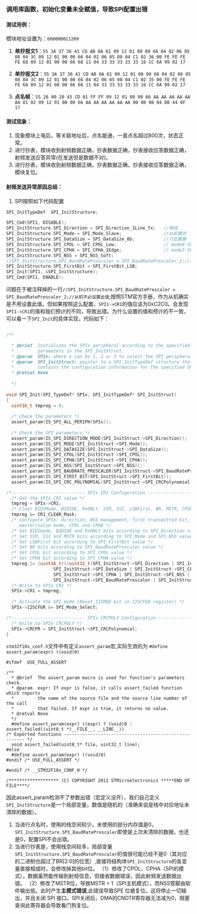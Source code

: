 ### 调用库函数，初始化变量未全赋值，导致SPI配置出错

#### 测试用例：

模块地址设置为：`660000011209`

1. **单抄报文1**：`55 3A 37 36 41 CD AB 0A 61 09 12 01 00 00 66 04 02 06 05 08 04 3C 09 12 01 00 00 66 04 02 06 05 08 04 C1 02 36 00 FE FE FE FE 68 09 12 01 00 00 66 68 11 04 33 33 33 33 33 16 CC 6A 99 02 17`

2. **单抄报文2**：`55 3A 37 36 41 CD AB 0A 61 09 12 01 00 00 66 04 02 06 05 08 04 3C 09 12 01 00 00 66 04 02 06 05 08 04 C1 02 35 00 FE FE FE FE 68 09 12 01 00 00 66 68 11 04 33 33 33 33 33 16 CC 6A 99 02 17`

3. **点名帧**：`55 26 00 20 43 CD 01 FF FF 09 12 01 00 00 66 AA AA AA AA AA AA 01 02 09 12 01 00 00 66 AA AA AA AA AA AA 00 00 00 04 DB 44 0F 17`



#### 测试现象：
1. 现象模块上电后，等关联地址后，点名能通，一直点名超过800次，状态正常。
2. 进行抄表，模块收到射频数据正确，抄表数据正确，抄表接收应答数据正确，射频发送应答异常(在发送但是数据不对)。
3. 进行抄表，模块收到射频数据正确，抄表数据正确，抄表接收应答数据正确，模块复位。

#### 射频发送异常原因总结：


1. SPI按照如下代码配置
```c
SPI_InitTypeDef  SPI_InitStructure; 

SPI_Cmd(SPI1, DISABLE);
SPI_InitStructure.SPI_Direction = SPI_Direction_1Line_Tx;   //单线
SPI_InitStructure.SPI_Mode = SPI_Mode_Slave;                //从机模式
SPI_InitStructure.SPI_DataSize = SPI_DataSize_8b;           //八位数据
SPI_InitStructure.SPI_CPOL = SPI_CPOL_Low;                  // mode0 SPI_CPOL_Low, SPI_CPHA_1Edge;
SPI_InitStructure.SPI_CPHA = SPI_CPHA_1Edge;                // mode3 SPI_CPOL_High,SPI_CPHA_2Edge
SPI_InitStructure.SPI_NSS = SPI_NSS_Soft;                   
//SPI_InitStructure.SPI_BaudRatePrescaler = SPI_BaudRatePrescaler_2;//从机不必设置此值
SPI_InitStructure.SPI_FirstBit = SPI_FirstBit_LSB;
SPI_Init(SPI1, &SPI_InitStructure);
SPI_Cmd(SPI1, ENABLE);
```

问题在于被注释掉的一行`//SPI_InitStructure.SPI_BaudRatePrescaler = SPI_BaudRatePrescaler_2;//从机不必设置此值`;按照STM官方手册，作为从机确实是不用设置此值。但如果按照这么配置，`SPI1->CR1`的值应该为0xC2C0。会发现`SPI1->CR1`的值和我们预计的不同，导致出错。为什么设置的值和预计的不一致，可以看一下`SPI_Init`的具体实现，代码如下：

```c

/**

  * @brief  Initializes the SPIx peripheral according to the specified 
  *         parameters in the SPI_InitStruct.
  * @param  SPIx: where x can be 1, 2 or 3 to select the SPI peripheral.
  * @param  SPI_InitStruct: pointer to a SPI_InitTypeDef structure that
  *         contains the configuration information for the specified SPI peripheral.
  * @retval None
  
  */
 
void SPI_Init(SPI_TypeDef* SPIx, SPI_InitTypeDef* SPI_InitStruct)
{
  uint16_t tmpreg = 0;
  
  /* check the parameters */
  assert_param(IS_SPI_ALL_PERIPH(SPIx));   
  
  /* Check the SPI parameters */
  assert_param(IS_SPI_DIRECTION_MODE(SPI_InitStruct->SPI_Direction));
  assert_param(IS_SPI_MODE(SPI_InitStruct->SPI_Mode));
  assert_param(IS_SPI_DATASIZE(SPI_InitStruct->SPI_DataSize));
  assert_param(IS_SPI_CPOL(SPI_InitStruct->SPI_CPOL));
  assert_param(IS_SPI_CPHA(SPI_InitStruct->SPI_CPHA));
  assert_param(IS_SPI_NSS(SPI_InitStruct->SPI_NSS));
  assert_param(IS_SPI_BAUDRATE_PRESCALER(SPI_InitStruct->SPI_BaudRatePrescaler));
  assert_param(IS_SPI_FIRST_BIT(SPI_InitStruct->SPI_FirstBit));
  assert_param(IS_SPI_CRC_POLYNOMIAL(SPI_InitStruct->SPI_CRCPolynomial));

/*---------------------------- SPIx CR1 Configuration ------------------------*/
  /* Get the SPIx CR1 value */
  tmpreg = SPIx->CR1;
  /* Clear BIDIMode, BIDIOE, RxONLY, SSM, SSI, LSBFirst, BR, MSTR, CPOL and CPHA bits */
  tmpreg &= CR1_CLEAR_Mask;
  /* Configure SPIx: direction, NSS management, first transmitted bit, BaudRate prescaler
     master/salve mode, CPOL and CPHA */
  /* Set BIDImode, BIDIOE and RxONLY bits according to SPI_Direction value */
  /* Set SSM, SSI and MSTR bits according to SPI_Mode and SPI_NSS values */
  /* Set LSBFirst bit according to SPI_FirstBit value */
  /* Set BR bits according to SPI_BaudRatePrescaler value */
  /* Set CPOL bit according to SPI_CPOL value */
  /* Set CPHA bit according to SPI_CPHA value */
  tmpreg |= (uint16_t)((uint32_t)SPI_InitStruct->SPI_Direction | SPI_InitStruct->SPI_Mode |
                  SPI_InitStruct->SPI_DataSize | SPI_InitStruct->SPI_CPOL |  
                  SPI_InitStruct->SPI_CPHA | SPI_InitStruct->SPI_NSS |  
                  SPI_InitStruct->SPI_BaudRatePrescaler | SPI_InitStruct->SPI_FirstBit);
  /* Write to SPIx CR1 */
  SPIx->CR1 = tmpreg;
  
  /* Activate the SPI mode (Reset I2SMOD bit in I2SCFGR register) */
  SPIx->I2SCFGR &= SPI_Mode_Select;		

/*---------------------------- SPIx CRCPOLY Configuration --------------------*/
  /* Write to SPIx CRCPOLY */
  SPIx->CRCPR = SPI_InitStruct->SPI_CRCPolynomial;
}

```

`stm32f10x_conf.h`文件中有定义`assert_param`宏,实际生效的为 `#define assert_param(expr) ((void)0)`


```
#ifdef  USE_FULL_ASSERT

/**
  * @brief  The assert_param macro is used for function's parameters check.
  * @param  expr: If expr is false, it calls assert_failed function which reports 
  *         the name of the source file and the source line number of the call 
  *         that failed. If expr is true, it returns no value.
  * @retval None
  */
  #define assert_param(expr) ((expr) ? (void)0 : assert_failed((uint8_t *)__FILE__, __LINE__))
/* Exported functions ------------------------------------------------------- */
  void assert_failed(uint8_t* file, uint32_t line);
#else
  #define assert_param(expr) ((void)0)
#endif /* USE_FULL_ASSERT */

#endif /* __STM32F10x_CONF_H */

/******************* (C) COPYRIGHT 2011 STMicroelectronics *****END OF FILE****/

```

因此assert_param检测不了参数出错（宏定义没开），我们自己定义`SPI_InitStructure`是一个局部变量，数值是随机的（准确来说是栈中对应地址未清除的数据）。
1. 当进行点名时，使用的栈空间较少，未使用的部分内存值是0，`SPI_InitStructure.SPI_BaudRatePrescaler`即使是上次未清除的数据，也还是0，配置SPI不会出错。
2. 当进行抄表是，使用栈空间较多，局部变量`SPI_InitStructure.SPI_BaudRatePrescaler`的值很可能已经不是0（其对应的二进制也超过了BR[2:0]的位宽）,直接将结构体`SPI_InitStructure`的各变量直接相或时，会修改掉其他bit位。
（1）修改了CPOL、CPHA（SPI的模式），数据虽然能传输到射频信息，但接收数据错误，因此射频发送数据出错。
（2）修改了MSTR位，导致MSTR = 1（SPI主机模式），而NSS管脚由软件输出低。此时产生**主模式错误**,此错误导致SPE 位被复位。这将停止一切输出，并且关闭 SPI 接口。SPI关闭后，DMA的CNDTR寄存器无法减为0，阻塞查询此寄存器会导致看门狗复位。


